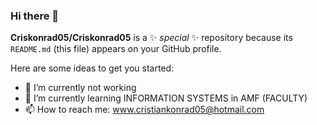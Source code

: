 ### Hi there 👋


**Criskonrad05/Criskonrad05** is a ✨ _special_ ✨ repository because its `README.md` (this file) appears on your GitHub profile.

Here are some ideas to get you started:

- 🔭 I’m currently not working
- 🌱 I’m currently learning INFORMATION SYSTEMS in AMF (FACULTY)
- 📫 How to reach me: www.cristiankonrad05@hotmail.com 
